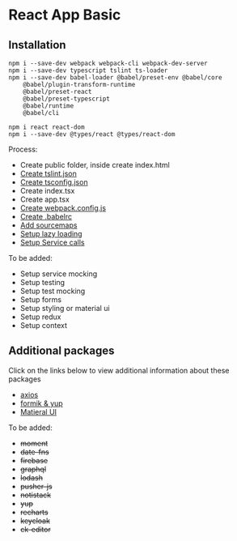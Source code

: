 # React App Basic

## Installation

```
npm i --save-dev webpack webpack-cli webpack-dev-server
npm i --save-dev typescript tslint ts-loader
npm i --save-dev babel-loader @babel/preset-env @babel/core 
    @babel/plugin-transform-runtime 
    @babel/preset-react 
    @babel/preset-typescript
    @babel/runtime
    @babel/cli

npm i react react-dom
npm i --save-dev @types/react @types/react-dom

```
Process: 

* Create public folder, inside create index.html
* [Create tslint.json](tslint.json)
* [Create tsconfig.json](tsconfig.json)
* Create index.tsx
* Create app.tsx
* [Create webpack.config.js](webpack.config.js)
* [Create .babelrc](.babelrc)
* [Add sourcemaps](webpack.config.js#L12)
* [Setup lazy loading](src/axios/index.tsx)
* [Setup Service calls](src/axios/demo.tsx)

To be added:
* Setup service mocking
* Setup testing
* Setup test mocking
* Setup forms
* Setup styling or material ui
* Setup redux
* Setup context

## Additional packages

Click on the links below to view additional information about these packages
* [axios](src/axios/README.md)
* [formik & yup](src/formik/README.md)
* [Matieral UI](src/material-ui/README.md)

To be added:
* ~~moment~~
* ~~date-fns~~
* ~~firebase~~
* ~~graphql~~
* ~~lodash~~
* ~~pusher-js~~
* ~~notistack~~
* ~~yup~~
* ~~recharts~~
* ~~keycloak~~
* ~~ck-editor~~